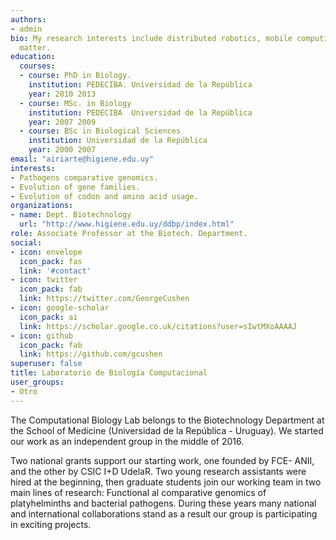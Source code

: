 ```yaml
---
authors:
- admin
bio: My research interests include distributed robotics, mobile computing and programmable
  matter.
education:
  courses:
  - course: PhD in Biology. 
    institution: PEDECIBA. Universidad de la República
    year: 2010 2013
  - course: MSc. in Biology
    institution: PEDECIBA  Universidad de la República
    year: 2007 2009
  - course: BSc in Biological Sciences
    institution: Universidad de la República
    year: 2000 2007
email: "airiarte@higiene.edu.uy"
interests:
- Pathogens comparative genomics.
- Evolution of gene families.
- Evolution of codon and amino acid usage.
organizations:
- name: Dept. Biotechnology
  url: "http://www.higiene.edu.uy/ddbp/index.html"
role: Associate Professor at the Biotech. Department.
social:
- icon: envelope
  icon_pack: fas
  link: '#contact'
- icon: twitter
  icon_pack: fab
  link: https://twitter.com/GeorgeCushen
- icon: google-scholar
  icon_pack: ai
  link: https://scholar.google.co.uk/citations?user=sIwtMXoAAAAJ
- icon: github
  icon_pack: fab
  link: https://github.com/gcushen
superuser: false
title: Laboratorio de Biología Computacional
user_groups:
- Otro
---
```


The Computational Biology Lab belongs to the Biotechnology Department at the School of Medicine (Universidad de la República - Uruguay). We started our work as an independent group in the middle of 2016. 

Two national grants support our starting work, one founded by FCE- ANII, and the other by CSIC I+D UdelaR. Two young research assistants were hired at the beginning, then graduate students join our working team in two main lines of research: Functional al comparative genomics of platyhelminths and bacterial pathogens. During these years many national and international collaborations stand as a result our group is participating in exciting projects.
